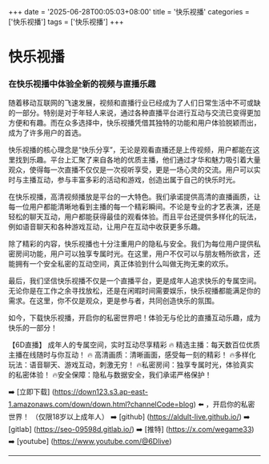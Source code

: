 +++
date = '2025-06-28T00:05:03+08:00'
title = '快乐视播'
categories = ['快乐视播']
tags = ['快乐视播']
+++

# 快乐视播

### 在快乐视播中体验全新的视频与直播乐趣

随着移动互联网的飞速发展，视频和直播行业已经成为了人们日常生活中不可或缺的一部分。特别是对于年轻人来说，通过各种直播平台进行互动与交流已变得更加方便和有趣。而在众多选择中，快乐视播凭借其独特的功能和用户体验脱颖而出，成为了许多用户的首选。

快乐视播的核心理念是“快乐分享”，无论是观看直播还是上传视频，用户都能在这里找到乐趣。平台上汇聚了来自各地的优质主播，他们通过才华和魅力吸引着大量观众，使得每一次直播不仅仅是一次视听享受，更是一场心灵的交流。用户可以实时与主播互动，参与丰富多彩的活动和游戏，创造出属于自己的快乐时光。

在快乐视播，高清视频播放是平台的一大特色。我们承诺提供高清的直播画质，让每一位用户都能清晰地看到主播的每一个精彩瞬间。不论是专业的才艺表演，还是轻松的聊天互动，用户都能获得最佳的观看体验。而且平台还提供多样化的玩法，例如语音聊天和各种游戏互动，让用户在互动中收获更多乐趣。

除了精彩的内容，快乐视播也十分注重用户的隐私与安全。我们为每位用户提供私密房间功能，用户可以独享专属时光。在这里，用户不仅可以与朋友畅所欲言，还能拥有一个安全私密的互动空间，真正体验到什么叫做无拘无束的欢乐。

最后，我们坚信快乐视播不仅是一个直播平台，更是成年人追求快乐的专属空间。无论你是在工作之余寻找放松，还是在闲暇时间需要娱乐，快乐视播都能满足你的需求。在这里，你不仅是观众，更是参与者，共同创造快乐的氛围。

如今，下载快乐视播，开启你的私密世界吧！体验无与伦比的直播互动乐趣，成为快乐的一部分！

【6D直播】
 成年人的专属空间，实时互动尽享精彩
🔥 精选主播：每天数百位优质主播在线随时与你互动！
🔥 高清画质：清晰画面，感受每一刻的精彩！
🔥多样化玩法：语音聊天、游戏互动，刺激无穷！
🔥私密房间：独享专属时光，体验真实的私密体验！
🔥安全保障：隐私与数据安全，我们承诺严格保护！

➡️ [立即下载] (https://down123.s3.ap-east-1.amazonaws.com/down/down.html?channelCode=blog) ⬅️ ，开启你的私密世界！
 （仅限18岁以上成年人）
➡️ [github] (https://aldult-live.github.io/)
➡️ [gitlab] (https://seo-09598d.gitlab.io/)
➡️ [推特] (https://x.com/wegame33)
➡️ [youtube] (https://www.youtube.com/@6Dlive)

---
